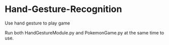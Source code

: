 # Hand-Gesture-Recognition
Use hand gesture to play game

Run both HandGestureModule.py and PokemonGame.py at the same time to use.
